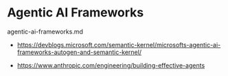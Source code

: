 # Agentic AI Frameworks

agentic-ai-frameworks.md

*   https://devblogs.microsoft.com/semantic-kernel/microsofts-agentic-ai-frameworks-autogen-and-semantic-kernel/

*   https://www.anthropic.com/engineering/building-effective-agents

